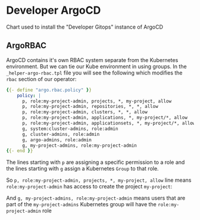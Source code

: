 # Developer ArgoCD

Chart used to install the "Developer Gitops" instance of ArgoCD

## ArgoRBAC

ArgoCD contains it's own RBAC system separate from the Kubernetes environment. But we can tie our Kube environment in using groups. In the `_helper-argo-rbac.tpl` file you will see the following which modifies the `rbac` section of our operator:

```yaml
{{- define "argo.rbac.policy" }}
    policy: |
      p, role:my-project-admin, projects, *, my-project, allow
      p, role:my-project-admin, repositories, *, *, allow
      p, role:my-project-admin, clusters, *, *, allow
      p, role:my-project-admin, applications, *, my-project/*, allow
      p, role:my-project-admin, applicationsets, *, my-project/*, allow
      g, system:cluster-admins, role:admin
      g, cluster-admins, role:admin
      g, argo-admins, role:admin
      g, my-project-admins, role:my-project-admin
{{- end }}
```

The lines starting with `p` are assigning a specific permission to a role and the lines starting with `g` assign a Kubernetes `Group` to that role.

So `p, role:my-project-admin, projects, *, my-project, allow` line means `role:my-project-admin` has access to create the project `my-project`:

And `g, my-project-admins, role:my-project-admin` means users that are part of the `my-project-admins` Kubernetes group will have the `role:my-project-admin` role
